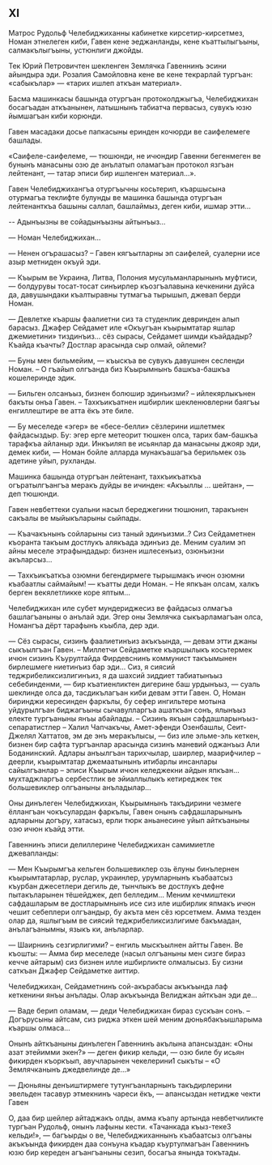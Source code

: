 ## XI

Матрос Рудольф Челебиджиханны кабинетке кирсетир-кирсетмез, Номан этнелеген киби, Гавен кене эеджанланды, кене къаттылыгъыны, салмакълыгъыны, устюнлиги джойды.

Тек Юрий Петровичтен шекленген Землячка Гавеннинъ эсини айындыра эди.
Розалия Самойловна кене ве кене текрарлай тургъан:
«сабыкълар» — «тарих ишлеп аткъан материал».

Басма машинкасы башында отургъан протоколджыгъа, Челебиджихан босагъадан аткъанынен, латышнынъ табиатча первасыз, сувукъ юзю йымшагъан киби корюнди.

Гавен масадаки досье папкасыны еринден кочюрди ве саифелемеге башлады.

«Саифеле-саифелеме, — тюшюнди, не ичюндир Гавенни бегенмеген ве бунынъ манасыны озю де анълатып оламагъан протокол язгъан лейтенант, — татар эписи бир ишленген материал…».

Гавен Челебиджихангъа отургъычны косьтерип, къаршысына отурмагъа теклифте булунды ве машинка башында отургъан лейтенанткъа башыны саллап, башлаймыз, деген киби, ишмар этти…

-- Адынъызны ве сойадынъызны айтынъыз…

— Номан Челебиджихан…

— Ненен огърашасыз?
– Гавен кягъытларны эп саифелей, суалерни исе азыр метниден окъуй эди. 

— Къырым ве Украина, Литва, Полония мусульманларынынъ муфтиси, — болдурувы тосат-тосат синъирлер къозгъалавына кечкенини дуйса да, давушындаки къалтыравны тутмагъа тырышып, джевап берди Номан. 

— Девлетке къаршы фаалиетни сиз та студенлик девринден алып барасыз.
Джафер Сейдамет иле «Окъугъан къырымтатар яшлар джемиетини» тиздинъиз… сёз сырасы, Сейдамет шимди къайдадыр?
Къайда къачты?
Достлар арасында сыр олмай, ойлеми?

— Буны мен бильмейим, — къыскъа ве сувукъ давушнен сесленди Номан.
– О гъайып олгъанда биз Къырымнынъ башкъа-башкъа кошелеринде эдик.

— Бильген олсанъыз, бизнен болюшир эдинъизми?
– ийлекярлыкънен бакъты онъа Гавен.
– Тахкъикъатнен ишбирлик шекленювлерни баягъы енгиллештире ве атта ёкъ эте биле.

— Бу меселеде «эгер» ве «бесе-белли» сёзлерини ишлетмек файдасыздыр.
Бу: эгер ерге метеорит тюшкен олса, тарих бам-башкъа тарафкъа айланыр эди.
Инкъиляп ве исьянлар да манасыны джояр эди, демек киби, — Номан бойле алларда мунакъашагъа берильмек озь адетине уйып, рухланды.

Машинка башында отургъан лейтенант, тахкъикъаткъа огъратылгъангъа меракъ дуйды ве ичинден:
«Акъыллы … шейтан», — деп тюшюнди.

Гавен невбеттеки суальни насыл береджегини тюшюнип, таракънен сакъалы ве мыйыкъларыны сыйпады.

— Къачакънынъ сойларыны сиз таный эдинъизми..?
Сиз Сейдаметнен къоранта такъым достлукъ алякъада эдинъиз де.
Меним суалим эп айны меселе этрафындадыр: бизнен ишлесенъиз, озюнъизни акъларсыз…

— Тахкъикъаткъа озюмни бегендирмеге тырышмакъ ичюн озюмни къабаатлы саймайым!
— къатты деди Номан.
– Не япкъан олсам, халкъ берген векялетликке коре яптым…

Челебиджихан иле субет мундериджесиз ве файдасыз олмагъа башлагъаныны о анълай эди.
Эгер оны Землячка сыкъарламагъан олса, Номангъа дёрт тарафынъ къыбла, дер эди.

— Сёз сырасы, сизинъ фаалиетинъиз акъкъында, — девам этти джаны сыкъылгъан Гавен.
– Миллетчи Сейдаметке къаршылыкъ косьтермек ичюн сизинъ Къурултайда Фирдевснинъ коммунист такъымынен бирлешмеге ниетинъиз бар эди…
Сиз, я сиясий теджрибеликсизлигинъиз, я да шахсий зиддиет табиатынъыз себебинденми, — бир къатиенликтен дигерине баш урдынъыз, — суаль шеклинде олса да, тасдикълагъан киби девам этти Гавен.
О, Номан биринджи кересинден фаркълы, бу сефер ингильтере мотына уйдурылгъан биджагъыны сычавулларгъа ашаткъан сонъ, ялынъыз електе тургъаныны янъы абайлады.
– Сизинъ якъын сафдашларынъыз-сепаратистлер – Халил Чапчакъчы, Амет-эфенди Озенбашлы, Сеит-Джелял Хаттатов, эм де энъ меракълысы, — биз иле эльме-эль кеткен, бизнен бир сафта тургъанлар арасында сизинъ маневий оджанъыз Али Боданинский.
Адлары анъылгъан тарихчылар, шаирлер, маарифчилер – деерли, къырымтатар джемаатынынъ итибарлы инсанлары сайылгъанлар – эписи Къырым ичюн келеджекни айдын япкъан… мухтаджларгъа сербестлик ве эйиаллылыкъ  кетиреджек тек большевиклер олгъаныны анъладылар… 

Оны динълеген Челебиджихан, Къырымнынъ такъдирини чезмеге ёллангъан чокъсулардан фаркълы, Гавен онынъ сафдашларынынъ адларыны догъру, хатасыз, ерли тюрк аньанесине уйып айткъаныны озю ичюн къайд этти.

Гавеннинъ эписи делиллерине Челебиджихан самимиетле джевапланды:

— Мен Къырымгъа кельген большевиклер озь ёлуны бинълернен къырымтатарлар, руслар, украинлер, урумларнынъ къабаатсыз къурбан джесетлери дегиль де, тынчлыкъ ве достлукъ дефне пытакъларынен тёшейджек, деп белледим…
Меним кечмиштеки сафдашларым ве достларымнынъ исе сиз иле ишбирлик япмакъ ичюн чешит себеплери олгъандыр, бу акъта мен сёз юрсетмем.
Амма тезден олар да, яшлыгъым ве сиясий теджрибеликсизлигиме бакъмадан, анълагъанымны, языкъ ки, анъларлар.

— Шаирнинъ сезгирлигими?
– енгиль мыскъылнен айтты Гавен.
Ве къошты:
— Амма бир меселеде (насыл олгъаныны мен сизге бираз кечче айтарым) сиз бизнен илле ишбирликте олмалысыз.
Бу сизни саткъан Джафер Сейдаметке аиттир.

Челебиджихан, Сейдаметнинъ сой-акърабасы акъкъында лаф кеткенини янъы анълады.
Олар акъкъында Велиджан айткъан эди де…

— Ваде берип оламам, — деди Челебиджихан бираз сускъан сонъ.
– Догърусыны айтсам, сиз риджа эткен шей меним дюньябакъышларыма къаршы олмаса…

Онынъ айткъаныны динълеген Гавеннинъ акълына апансыздан:
«Оны азат этейимми экен?» — деген фикир кельди, — озю биле бу исьян фикирден къоркъып, авучларынен чекелерини1 сыкъты – «О Землячканынъ джедвелинде де…»

— Дюньяны денъиштирмеге тутунгъанларнынъ такъдирлерини эвельден тасавур этмекнинъ чареси ёкъ, — апансыздан нетидже чекти Гавен

О, даа бир шейлер айтаджакъ олды, амма къапу артында невбетчиликте тургъан Рудольф, онынъ лафыны кести.
«Тачанкада къыз-теке3 кельди!», — багъырды о ве, Челебиджиханнынъ къабаатсыз олгъаны акъкъында фикирден даа сонъуна къадар къуртулмагъан Гавеннинъ юзю бир кереден агъангъаныны сезип, босагъа янында токътады.

